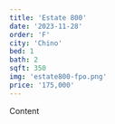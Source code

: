 ```yaml
---
title: 'Estate 800'
date: '2023-11-28'
order: 'F'
city: 'Chino'
bed: 1
bath: 2
sqft: 350
img: 'estate800-fpo.png'
price: '175,000'
---
```


Content
